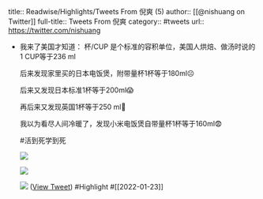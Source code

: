 title:: Readwise/Highlights/Tweets From 倪爽 (5)
author:: [[@nishuang on Twitter]]
full-title:: Tweets From 倪爽
category:: #tweets
url:: https://twitter.com/nishuang

- 我来了美国才知道： 杯/CUP 是个标准的容积单位，美国人烘焙、做汤时说的1 CUP等于236 ml
  
  后来发现家里买的日本电饭煲，附带量杯1杯等于180ml☹️
  
  后来又发现日本标准1杯等于200ml😱
  
  再后来又发现英国1杯等于250 ml🥲
  
  我以为看尽人间冷暖了，发现小米电饭煲自带量杯1杯等于160ml😨
  
  #活到死学到死 
  
  ![](https://pbs.twimg.com/media/FJtkghqXoAcx3-o.jpg) 
  
  ![](https://pbs.twimg.com/media/FJtkghiX0AMDhxL.jpg) 
  
  ![](https://pbs.twimg.com/media/FJtkgiAWUAMiNtD.jpg) ([View Tweet](https://twitter.com/nishuang/status/1484891015853101066)) #Highlight #[[2022-01-23]]